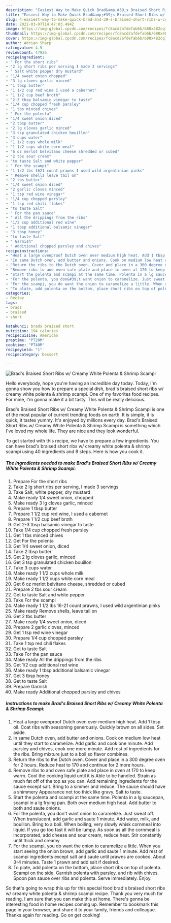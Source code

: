 ```yaml
---
description: "Easiest Way to Make Quick Brad&amp;#39;s Braised Short Ribs w/ Creamy White Polenta &amp;amp; Shrimp Scampi"
title: "Easiest Way to Make Quick Brad&amp;#39;s Braised Short Ribs w/ Creamy White Polenta &amp;amp; Shrimp Scampi"
slug: 4-easiest-way-to-make-quick-brad-and-39-s-braised-short-ribs-w-creamy-white-polenta-and-amp-shrimp-scampi
date: 2022-03-07T14:47:03.494Z
image: https://img-global.cpcdn.com/recipes/fc8acd2afdefab6b/680x482cq70/brads-braised-short-ribs-w-creamy-white-polenta-shrimp-scampi-recipe-main-photo.jpg
thumbnail: https://img-global.cpcdn.com/recipes/fc8acd2afdefab6b/680x482cq70/brads-braised-short-ribs-w-creamy-white-polenta-shrimp-scampi-recipe-main-photo.jpg
cover: https://img-global.cpcdn.com/recipes/fc8acd2afdefab6b/680x482cq70/brads-braised-short-ribs-w-creamy-white-polenta-shrimp-scampi-recipe-main-photo.jpg
author: Adrian Sharp
ratingvalue: 4.5
reviewcount: 47926
recipeingredient:
- " For the short ribs"
- "2 lg short ribs per serving I made 3 servings"
- " Salt white pepper dry mustard"
- "1/4 sweet onion chopped"
- "3 lg cloves garlic minced"
- "1 tbsp butter"
- "1 1/2 cup red wine I used a cabernet"
- "1 1/2 cup beef broth"
- "2-3 tbsp balsamic vinegar to taste"
- "1/4 cup chopped fresh parsley"
- "1 tbs minced chives"
- " For the polenta"
- "1/4 sweet onion diced"
- "2 tbsp butter"
- "2 lg cloves garlic minced"
- "3 tsp granulated chicken bouillon"
- "3 cups water"
- "1 1/2 cups whole milk"
- "1 1/2 cups white corn meal"
- "6 oz merlot belvitano cheese shredded or cubed"
- "2 tbs sour cream"
- "to taste Salt and white pepper"
- " For the scampi"
- "1 1/2 lbs 1621 count prawns I used wild argentinian pinks"
- " Remove shells leave tail on"
- "2 tbs butter"
- "1/4 sweet onion diced"
- "2 garlic cloves minced"
- "1 tsp red wine vinegar"
- "1/4 cup chopped parsley"
- "1 tsp red chili flakes"
- "to taste Salt"
- " For the pan sauce"
- " All the drippings from the ribs"
- "1/2 cup additional red wine"
- "1 tbsp additional balsamic vinegar"
- "3 tbsp honey"
- "to taste Salt"
- " Garnish"
- " Additional chopped parsley and chives"
recipeinstructions:
- "Heat a large ovenproof Dutch oven over medium high heat. Add 1 tbsp oil. Coat ribs with seasoning generously. Quickly brown on all sides. Set aside."
- "In same Dutch oven, add butter and onions. Cook on medium low heat until they start to caramelize. Add garlic and cook one minute. Add parsley and chives, cook one more minute. Add rest of ingredients for the ribs. Bring mixture just to a boil so flavor combines."
- "Return the ribs to the Dutch oven. Cover and place in a 300 degree oven for 2 hours. Reduce heat to 170 and continue for 2 more hours."
- "Remove ribs to and oven safe plate and place in oven at 170 to keep warm. Cool the cooking liquid until it is Able to be handled. Strain as much fat off of the top as you can. Add remaining ingredients for the sauce except salt. Bring to a simmer and reduce. The sauce should have a shimmery Appearance not too thick like gravy. Salt to taste."
- "Start the polenta and scampi at the same time. Polenta in a lg saucepan, scampi in a lg frying pan. Both over medium high heat. Add butter to both and saute onions."
- "For the polenta, you don&#39;t want onion to caramelize. Just sweat off. When translucent, add garlic and saute 1 minute. Add water, milk, and bouillon. Bring to a boil. When boiling, very slowly whisk cornmeal into liquid. If you go too fast it will be lumpy. As soon as all the cornmeal is incorporated, add cheese and sour cream, reduce heat. Stir constantly until thick and creamy"
- "For the scampi, you do want the onion to caramelize a little. When you start seeing the onion brown, add garlic and saute 1 minute. Add rest of scampi ingredients except salt and saute until prawns are cooked. About 3-4 minutes. Taste 1 prawn and add salt if desired."
- "To plate, add polenta on the bottom, place short ribs on top of polenta. Scampi on the side. Garnish polenta with parsley, and rib with chives. Spoon pan sauce over ribs and polenta. Serve immediately. Enjoy."
categories:
- Recipe
tags:
- brads
- braised
- short

katakunci: brads braised short 
nutrition: 194 calories
recipecuisine: American
preptime: "PT20M"
cooktime: "PT40M"
recipeyield: "1"
recipecategory: Dessert

---
```



![Brad&#39;s Braised Short Ribs w/ Creamy White Polenta &amp; Shrimp Scampi](https://img-global.cpcdn.com/recipes/fc8acd2afdefab6b/680x482cq70/brads-braised-short-ribs-w-creamy-white-polenta-shrimp-scampi-recipe-main-photo.jpg)

Hello everybody, hope you're having an incredible day today. Today, I'm gonna show you how to prepare a special dish, brad&#39;s braised short ribs w/ creamy white polenta &amp; shrimp scampi. One of my favorites food recipes. For mine, I'm gonna make it a bit tasty. This will be really delicious.



Brad&#39;s Braised Short Ribs w/ Creamy White Polenta &amp; Shrimp Scampi is one of the most popular of current trending foods on earth. It is simple, it is quick, it tastes yummy. It's enjoyed by millions every day. Brad&#39;s Braised Short Ribs w/ Creamy White Polenta &amp; Shrimp Scampi is something which I've loved my whole life. They are nice and they look wonderful.


To get started with this recipe, we have to prepare a few ingredients. You can have brad&#39;s braised short ribs w/ creamy white polenta &amp; shrimp scampi using 40 ingredients and 8 steps. Here is how you cook it.

<!--inarticleads1-->

##### The ingredients needed to make Brad&#39;s Braised Short Ribs w/ Creamy White Polenta &amp; Shrimp Scampi:

1. Prepare  For the short ribs
1. Take 2 lg short ribs per serving, I made 3 servings
1. Take  Salt, white pepper, dry mustard
1. Make ready 1/4 sweet onion, chopped
1. Make ready 3 lg cloves garlic, minced
1. Prepare 1 tbsp butter
1. Prepare 1 1/2 cup red wine, I used a cabernet
1. Prepare 1 1/2 cup beef broth
1. Get 2-3 tbsp balsamic vinegar to taste
1. Take 1/4 cup chopped fresh parsley
1. Get 1 tbs minced chives
1. Get  For the polenta
1. Get 1/4 sweet onion, diced
1. Take 2 tbsp butter
1. Get 2 lg cloves garlic, minced
1. Get 3 tsp granulated chicken bouillon
1. Take 3 cups water
1. Make ready 1 1/2 cups whole milk
1. Make ready 1 1/2 cups white corn meal
1. Get 6 oz merlot belvitano cheese, shredded or cubed
1. Prepare 2 tbs sour cream
1. Get to taste Salt and white pepper
1. Take  For the scampi
1. Make ready 1 1/2 lbs 16-21 count prawns, I used wild argentinian pinks
1. Make ready  Remove shells, leave tail on
1. Get 2 tbs butter
1. Make ready 1/4 sweet onion, diced
1. Prepare 2 garlic cloves, minced
1. Get 1 tsp red wine vinegar
1. Prepare 1/4 cup chopped parsley
1. Take 1 tsp red chili flakes
1. Get to taste Salt
1. Take  For the pan sauce
1. Make ready  All the drippings from the ribs
1. Get 1/2 cup additional red wine
1. Make ready 1 tbsp additional balsamic vinegar
1. Get 3 tbsp honey
1. Get to taste Salt
1. Prepare  Garnish
1. Make ready  Additional chopped parsley and chives




<!--inarticleads2-->

##### Instructions to make Brad&#39;s Braised Short Ribs w/ Creamy White Polenta &amp; Shrimp Scampi:

1. Heat a large ovenproof Dutch oven over medium high heat. Add 1 tbsp oil. Coat ribs with seasoning generously. Quickly brown on all sides. Set aside.
1. In same Dutch oven, add butter and onions. Cook on medium low heat until they start to caramelize. Add garlic and cook one minute. Add parsley and chives, cook one more minute. Add rest of ingredients for the ribs. Bring mixture just to a boil so flavor combines.
1. Return the ribs to the Dutch oven. Cover and place in a 300 degree oven for 2 hours. Reduce heat to 170 and continue for 2 more hours.
1. Remove ribs to and oven safe plate and place in oven at 170 to keep warm. Cool the cooking liquid until it is Able to be handled. Strain as much fat off of the top as you can. Add remaining ingredients for the sauce except salt. Bring to a simmer and reduce. The sauce should have a shimmery Appearance not too thick like gravy. Salt to taste.
1. Start the polenta and scampi at the same time. Polenta in a lg saucepan, scampi in a lg frying pan. Both over medium high heat. Add butter to both and saute onions.
1. For the polenta, you don&#39;t want onion to caramelize. Just sweat off. When translucent, add garlic and saute 1 minute. Add water, milk, and bouillon. Bring to a boil. When boiling, very slowly whisk cornmeal into liquid. If you go too fast it will be lumpy. As soon as all the cornmeal is incorporated, add cheese and sour cream, reduce heat. Stir constantly until thick and creamy
1. For the scampi, you do want the onion to caramelize a little. When you start seeing the onion brown, add garlic and saute 1 minute. Add rest of scampi ingredients except salt and saute until prawns are cooked. About 3-4 minutes. Taste 1 prawn and add salt if desired.
1. To plate, add polenta on the bottom, place short ribs on top of polenta. Scampi on the side. Garnish polenta with parsley, and rib with chives. Spoon pan sauce over ribs and polenta. Serve immediately. Enjoy.




So that's going to wrap this up for this special food brad&#39;s braised short ribs w/ creamy white polenta &amp; shrimp scampi recipe. Thank you very much for reading. I am sure that you can make this at home. There's gonna be interesting food in home recipes coming up. Remember to bookmark this page in your browser, and share it to your family, friends and colleague. Thanks again for reading. Go on get cooking!
